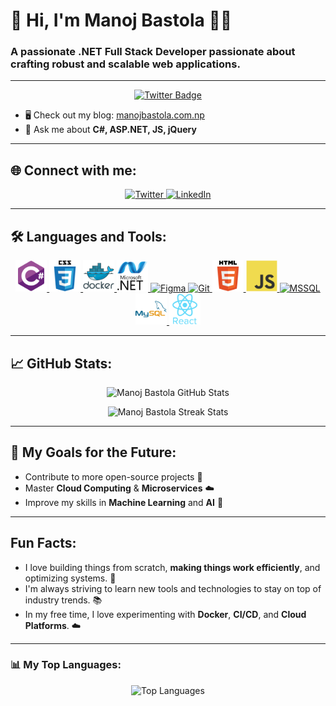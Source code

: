 # 👋 Hi, I'm **Manoj Bastola** 👨‍💻

### A passionate **.NET Full Stack Developer** passionate about crafting **robust and scalable** web applications.

---

<p align="center">
  <a href="https://twitter.com/manojbas123" target="_blank">
    <img src="https://img.shields.io/twitter/follow/manojbas123?logo=twitter&style=plastic&color=1DA1F2&label=Follow%20me%20on%20Twitter" alt="Twitter Badge" />
  </a>
</p>

- 🖥️ Check out my blog: [manojbastola.com.np](https://manojbastola.com.np)
- 💬 Ask me about **C#, ASP.NET, JS, jQuery**

---

## 🌐 Connect with me:

<p align="center">
  <a href="https://twitter.com/manojbas123" target="_blank">
    <img src="https://img.shields.io/badge/Twitter-%231DA1F2.svg?style=for-the-badge&logo=twitter&logoColor=white" alt="Twitter" />
  </a>
  <a href="https://linkedin.com/in/manoj-bastola-442802201" target="_blank">
    <img src="https://img.shields.io/badge/LinkedIn-%230077B5.svg?style=for-the-badge&logo=linkedin&logoColor=white" alt="LinkedIn" />
  </a>
</p>

---

## 🛠️ Languages and Tools:

<p align="center">
  <a href="https://www.w3schools.com/cs/" target="_blank">
    <img src="https://raw.githubusercontent.com/devicons/devicon/master/icons/csharp/csharp-original.svg" alt="C#" width="50" height="50" />
  </a>
  <a href="https://www.w3schools.com/css/" target="_blank">
    <img src="https://raw.githubusercontent.com/devicons/devicon/master/icons/css3/css3-original-wordmark.svg" alt="CSS3" width="50" height="50" />
  </a>
  <a href="https://www.docker.com/" target="_blank">
    <img src="https://raw.githubusercontent.com/devicons/devicon/master/icons/docker/docker-original-wordmark.svg" alt="Docker" width="50" height="50" />
  </a>
  <a href="https://dotnet.microsoft.com/" target="_blank">
    <img src="https://raw.githubusercontent.com/devicons/devicon/master/icons/dot-net/dot-net-original-wordmark.svg" alt="DotNet" width="50" height="50" />
  </a>
  <a href="https://www.figma.com/" target="_blank">
    <img src="https://www.vectorlogo.zone/logos/figma/figma-icon.svg" alt="Figma" width="50" height="50" />
  </a>
  <a href="https://git-scm.com/" target="_blank">
    <img src="https://www.vectorlogo.zone/logos/git-scm/git-scm-icon.svg" alt="Git" width="50" height="50" />
  </a>
  <a href="https://www.w3.org/html/" target="_blank">
    <img src="https://raw.githubusercontent.com/devicons/devicon/master/icons/html5/html5-original-wordmark.svg" alt="HTML5" width="50" height="50" />
  </a>
  <a href="https://developer.mozilla.org/en-US/docs/Web/JavaScript" target="_blank">
    <img src="https://raw.githubusercontent.com/devicons/devicon/master/icons/javascript/javascript-original.svg" alt="JavaScript" width="50" height="50" />
  </a>
  <a href="https://www.microsoft.com/en-us/sql-server" target="_blank">
    <img src="https://www.svgrepo.com/show/303229/microsoft-sql-server-logo.svg" alt="MSSQL" width="50" height="50" />
  </a>
  <a href="https://www.mysql.com/" target="_blank">
    <img src="https://raw.githubusercontent.com/devicons/devicon/master/icons/mysql/mysql-original-wordmark.svg" alt="MySQL" width="50" height="50" />
  </a>
  <a href="https://reactjs.org/" target="_blank">
    <img src="https://raw.githubusercontent.com/devicons/devicon/master/icons/react/react-original-wordmark.svg" alt="React" width="50" height="50" />
  </a>
</p>

---

## 📈 GitHub Stats:

<p align="center">
  <img src="https://github-readme-stats.vercel.app/api?username=bastolamanoj&show_icons=true&locale=en&theme=dark&card_width=350&hide_title=true" alt="Manoj Bastola GitHub Stats" />
</p>

<p align="center">
  <img src="https://github-readme-streak-stats.herokuapp.com/?user=bastolamanoj&theme=dark&card_width=350" alt="Manoj Bastola Streak Stats" />
</p>

---

## 🎯 My Goals for the Future:

- Contribute to more open-source projects 🚀
- Master **Cloud Computing** & **Microservices** ☁️
- Improve my skills in **Machine Learning** and **AI** 🤖

---

## Fun Facts:

- I love building things from scratch, **making things work efficiently**, and optimizing systems. 🔧
- I'm always striving to learn new tools and technologies to stay on top of industry trends. 📚
- In my free time, I love experimenting with **Docker**, **CI/CD**, and **Cloud Platforms**. ☁️

---

### 📊 My Top Languages:

<p align="center">
  <img src="https://github-readme-stats.vercel.app/api/top-langs?username=bastolamanoj&show_icons=true&locale=en&layout=compact&theme=dark&card_width=350" alt="Top Languages" />
</p>
